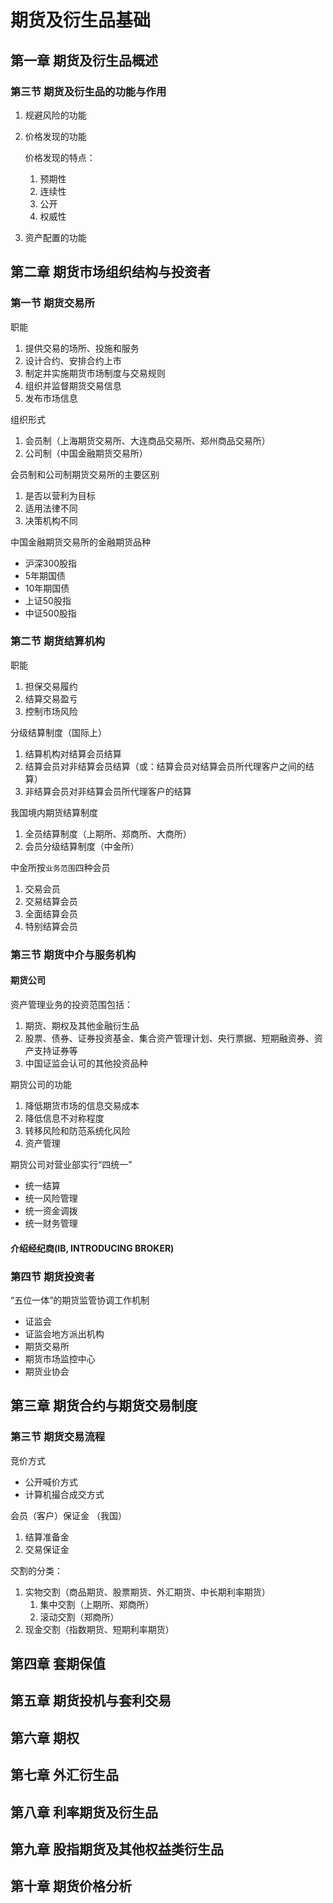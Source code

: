 # 期货及衍生品基础

## 第一章 期货及衍生品概述
### 第三节 期货及衍生品的功能与作用
1. 规避风险的功能
2. 价格发现的功能

   价格发现的特点：
   1. 预期性
   2. 连续性
   3. 公开
   4. 权威性
3. 资产配置的功能

## 第二章 期货市场组织结构与投资者
### 第一节 期货交易所

职能
1. 提供交易的场所、投施和服务
2. 设计合约、安排合约上市
3. 制定并实施期货市场制度与交易规则
4. 组织并监督期货交易信息
5. 发布市场信息

组织形式
1. 会员制（上海期货交易所、大连商品交易所、郑州商品交易所）
2. 公司制（中国金融期货交易所）


会员制和公司制期货交易所的主要区别
1. 是否以营利为目标
2. 适用法律不同
3. 决策机构不同

中国金融期货交易所的金融期货品种
- 沪深300股指
- 5年期国债
- 10年期国债
- 上证50股指
- 中证500股指

### 第二节 期货结算机构

职能
1. 担保交易履约
2. 结算交易盈亏
3. 控制市场风险

分级结算制度（国际上）
1. 结算机构对结算会员结算
2. 结算会员对非结算会员结算（或：结算会员对结算会员所代理客户之间的结算）
3. 非结算会员对非结算会员所代理客户的结算

我国境内期货结算制度
1. 全员结算制度（上期所、郑商所、大商所）
2. 会员分级结算制度（中金所）

中金所按`业务范围`四种会员
1. 交易会员
2. 交易结算会员
3. 全面结算会员
4. 特别结算会员

### 第三节 期货中介与服务机构
#### 期货公司

资产管理业务的投资范围包括：
1. 期货、期权及其他金融衍生品
2. 股票、债券、证券投资基金、集合资产管理计划、央行票据、短期融资券、资产支持证券等
3. 中国证监会认可的其他投资品种

期货公司的功能
1. 降低期货市场的信息交易成本
2. 降低信息不对称程度
3. 转移风险和防范系统化风险
4. 资产管理

期货公司对营业部实行“四统一”
- 统一结算
- 统一风险管理
- 统一资金调拨
- 统一财务管理

#### 介绍经纪商(IB, INTRODUCING BROKER)

### 第四节 期货投资者

“五位一体”的期货监管协调工作机制
- 证监会
- 证监会地方派出机构
- 期货交易所
- 期货市场监控中心
- 期货业协会

## 第三章 期货合约与期货交易制度
### 第三节 期货交易流程
竞价方式
- 公开喊价方式
- 计算机撮合成交方式

会员（客户）保证金 （我国）
1. 结算准备金
2. 交易保证金

交割的分类：
1. 实物交割（商品期货、股票期货、外汇期货、中长期利率期货）
   1. 集中交割（上期所、郑商所）
   2. 滚动交割（郑商所）
2. 现金交割（指数期货、短期利率期货）

## 第四章 套期保值
## 第五章 期货投机与套利交易
## 第六章 期权
## 第七章 外汇衍生品
## 第八章 利率期货及衍生品
## 第九章 股指期货及其他权益类衍生品
## 第十章 期货价格分析
